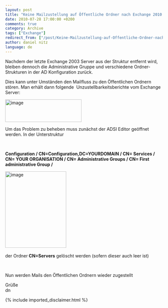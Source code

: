 ```yaml
---
layout: post
title: "Keine Mailzustellung auf Öffentliche Ordner nach Exchange 2010 Upgrade (von Exchange 2k3)"
date: 2010-07-28 17:00:00 +0200
comments: true
category: Archive
tags: ["Exchange"]
redirect_from: ["/post/Keine-Mailzustellung-auf-Offentliche-Ordner-nach-Exchange-2010-Upgrade-(von-Exchange-2k3)", "/post/keine-mailzustellung-auf-offentliche-ordner-nach-exchange-2010-upgrade-(von-exchange-2k3)"]
author: daniel nitz
language: de
---
```

<!-- more -->
<p>Nachdem der letzte Exchange 2003 Server aus der Struktur entfernt wird, bleiben dennoch die Administrative Gruppe und verschiedene Ordner-Strukturen in der AD Konfiguration zurück.</p>  <p>Dies kann unter Umständen den Mailfluss zu den Öffentlichen Ordnern stören. Man erhält dann folgende&#160; Unzustellbarkeitsberichte vom Exchange Server:</p>  <p><a href="/assets/archive/image_201.png" target="_blank"><img style="border-bottom: 0px; border-left: 0px; display: inline; border-top: 0px; border-right: 0px" title="image" border="0" alt="image" src="/assets/archive/image_thumb_199.png" width="244" height="72" /></a> </p>  <p>Um das Problem zu beheben muss zunächst der ADSI Editor geöffnet werden. In der Unterstruktur</p>  <p>&#160;</p>  <p><strong>Configuration / CN=Configuration,DC=YOURDOMAIN / CN= Services / CN= YOUR ORGANISATION / CN= Administrative Groups / CN= First administrative Group /</strong></p>  <p><a href="/assets/archive/image_202.png" target="_blank"><img style="border-bottom: 0px; border-left: 0px; display: inline; border-top: 0px; border-right: 0px" title="image" border="0" alt="image" src="/assets/archive/image_thumb_200.png" width="195" height="244" /></a>&#160;</p>  <p>der Ordner<strong> CN=Servers</strong> gelöscht werden (sofern dieser auch leer ist)</p>  <p>&#160;</p>  <p>Nun werden Mails den Öffentlichen Ordnern wieder zugestellt</p>  <p>Grüße   <br />dn</p>
{% include imported_disclaimer.html %}
